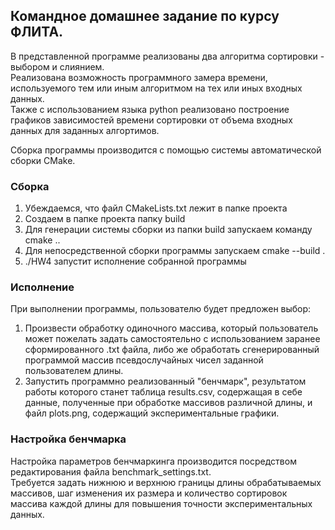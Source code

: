## Командное домашнее задание по курсу ФЛИТА.

В представленной программе реализованы два алгоритма сортировки - выбором и слиянием.  
Реализована возможность программного замера времени, используемого тем или иным алгоритмом на тех или иных входных данных.  
Также с использованием языка python реализовано построение графиков зависимостей времени сортировки от объема входных данных для заданных алгортимов.

Сборка программы производится с помощью системы автоматической сборки CMake.

### Сборка
1. Убеждаемся, что файл CMakeLists.txt лежит в папке проекта
2. Создаем в папке проекта папку build
3. Для генерации системы сборки из папки build запускаем команду cmake ..
4. Для непосредственной сборки программы запускаем cmake --build .
5. ./HW4 запустит исполнение собранной программы

### Исполнение
При выполнении программы, пользователю будет предложен выбор:  
1. Произвести обработку одиночного массива, который пользователь может пожелать задать самостоятельно с использованием заранее сформированного .txt файла, либо же обработать сгенерированный программой массив псевдослучайных чисел заданной пользователем длины.  
2. Запустить программно реализованный "бенчмарк", результатом работы которого станет таблица results.csv, содержащая в себе данные, полученные при обработке массивов различной длины, и файл plots.png, содержащий экспериментальные графики.  

### Настройка бенчмарка
Настройка параметров бенчмаркинга производится посредством редактирования файла benchmark_settings.txt.  
Требуется задать нижнюю и верхнюю границы длины обрабатываемых массивов, шаг изменения их размера и количество сортировок массива каждой длины для повышения точности экспериментальных данных.
